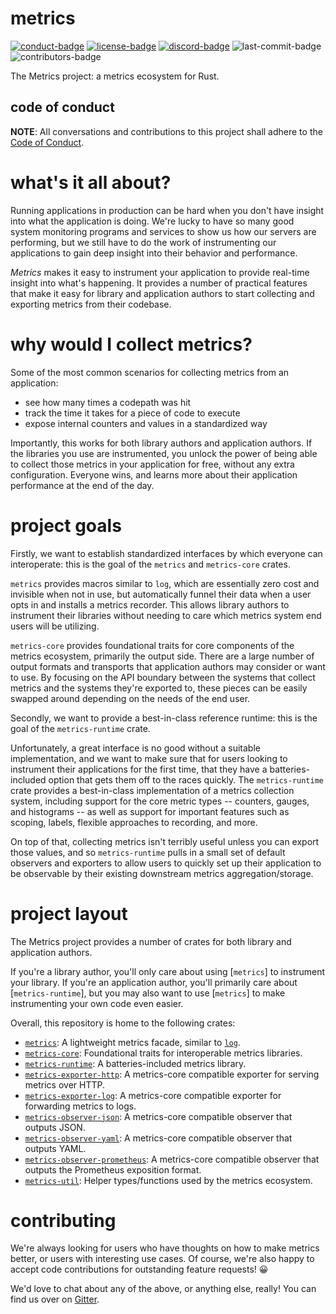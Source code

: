 # metrics

[![conduct-badge][]][conduct] [![license-badge][]](#license) [![discord-badge][]][discord] ![last-commit-badge][] ![contributors-badge][]

[conduct-badge]: https://img.shields.io/badge/%E2%9D%A4-code%20of%20conduct-blue.svg
[license-badge]: https://img.shields.io/badge/license-MIT-blue
[conduct]: https://github.com/metrics-rs/metrics/blob/master/CODE_OF_CONDUCT.md
[discord-badge]: https://img.shields.io/discord/500028886025895936
[discord]: https://discord.gg/XmDVes
[last-commit-badge]: https://img.shields.io/github/last-commit/metrics-rs/metrics
[contributors-badge]: https://img.shields.io/github/contributors/metrics-rs/metrics


The Metrics project: a metrics ecosystem for Rust.

## code of conduct

**NOTE**: All conversations and contributions to this project shall adhere to the [Code of Conduct][conduct].

# what's it all about?

Running applications in production can be hard when you don't have insight into what the application is doing.  We're lucky to have so many good system monitoring programs and services to show us how our servers are performing, but we still have to do the work of instrumenting our applications to gain deep insight into their behavior and performance.

_Metrics_ makes it easy to instrument your application to provide real-time insight into what's happening.  It provides a number of practical features that make it easy for library and application authors to start collecting and exporting metrics from their codebase.

# why would I collect metrics?

Some of the most common scenarios for collecting metrics from an application:
- see how many times a codepath was hit
- track the time it takes for a piece of code to execute
- expose internal counters and values in a standardized way

Importantly, this works for both library authors and application authors.  If the libraries you use are instrumented, you unlock the power of being able to collect those metrics in your application for free, without any extra configuration.  Everyone wins, and learns more about their application performance at the end of the day.

# project goals

Firstly, we want to establish standardized interfaces by which everyone can interoperate: this is the goal of the `metrics` and `metrics-core` crates.

`metrics` provides macros similar to `log`, which are essentially zero cost and invisible when not in use, but automatically funnel their data when a user opts in and installs a metrics recorder.  This allows library authors to instrument their libraries without needing to care which metrics system end users will be utilizing.

`metrics-core` provides foundational traits for core components of the metrics ecosystem, primarily the output side.  There are a large number of output formats and transports that application authors may consider or want to use.  By focusing on the API boundary between the systems that collect metrics and the systems they're exported to, these pieces can be easily swapped around depending on the needs of the end user.

Secondly, we want to provide a best-in-class reference runtime: this is the goal of the `metrics-runtime` crate.

Unfortunately, a great interface is no good without a suitable implementation, and we want to make sure that for users looking to instrument their applications for the first time, that they have a batteries-included option that gets them off to the races quickly.  The `metrics-runtime` crate provides a best-in-class implementation of a metrics collection system, including support for the core metric types -- counters, gauges, and histograms -- as well as support for important features such as scoping, labels, flexible approaches to recording, and more.

On top of that, collecting metrics isn't terribly useful unless you can export those values, and so `metrics-runtime` pulls in a small set of default observers and exporters to allow users to quickly set up their application to be observable by their existing downstream metrics aggregation/storage.

# project layout

The Metrics project provides a number of crates for both library and application authors.

If you're a library author, you'll only care about using [`metrics`] to instrument your library.  If you're an application author, you'll primarily care about [`metrics-runtime`], but you may also want to use [`metrics`] to make instrumenting your own code even easier.

Overall, this repository is home to the following crates:

* [`metrics`][metrics]: A lightweight metrics facade, similar to [`log`](https://docs.rs/log).
* [`metrics-core`][metrics-core]: Foundational traits for interoperable metrics libraries.
* [`metrics-runtime`][metrics-runtime]: A batteries-included metrics library.
* [`metrics-exporter-http`][metrics-exporter-http]: A metrics-core compatible exporter for serving metrics over HTTP.
* [`metrics-exporter-log`][metrics-exporter-log]: A metrics-core compatible exporter for forwarding metrics to logs.
* [`metrics-observer-json`][metrics-observer-json]: A metrics-core compatible observer that outputs JSON.
* [`metrics-observer-yaml`][metrics-observer-yaml]: A metrics-core compatible observer that outputs YAML.
* [`metrics-observer-prometheus`][metrics-observer-prometheus]: A metrics-core compatible observer that outputs the Prometheus exposition format.
* [`metrics-util`][metrics-util]: Helper types/functions used by the metrics ecosystem.

# contributing

We're always looking for users who have thoughts on how to make metrics better, or users with interesting use cases.  Of course, we're also happy to accept code contributions for outstanding feature requests! 😀

We'd love to chat about any of the above, or anything else, really!  You can find us over on [Gitter](https://gitter.im/metrics-rs/community).

[metrics]: https://github.com/metrics-rs/metrics/tree/master/metrics
[metrics-core]: https://github.com/metrics-rs/metrics/tree/master/metrics-core
[metrics-runtime]: https://github.com/metrics-rs/metrics/tree/master/metrics-runtime
[metrics-exporter-http]: https://github.com/metrics-rs/metrics/tree/master/metrics-exporter-http
[metrics-exporter-log]: https://github.com/metrics-rs/metrics/tree/master/metrics-exporter-log
[metrics-observer-json]: https://github.com/metrics-rs/metrics/tree/master/metrics-observer-json
[metrics-observer-yaml]: https://github.com/metrics-rs/metrics/tree/master/metrics-observer-yaml
[metrics-observer-prometheus]: https://github.com/metrics-rs/metrics/tree/master/metrics-observer-prometheus
[metrics-util]: https://github.com/metrics-rs/metrics/tree/master/metrics-util
